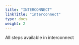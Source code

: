 ```yaml
---
title: "INTERCONNECT"
linkTitle: "interconnect"
type: docs
weight: 2
---
```


All steps available in interconnect
